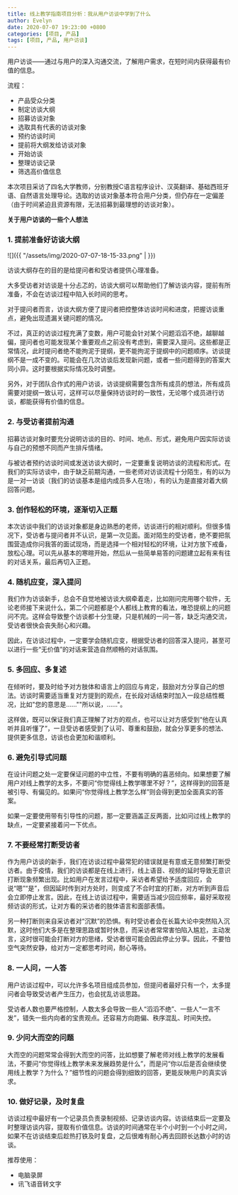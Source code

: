 ```yaml
---
title: 线上教学指南项目分析：我从用户访谈中学到了什么
author: Evelyn
date: 2020-07-07 19:23:00 +0800
categories: [项目, 产品]
tags: [项目, 产品, 用户访谈]
---
```

用户访谈——通过与用户的深入沟通交流，了解用户需求，在短时间内获得最有价值的信息。

流程： 
- 产品受众分类
- 制定访谈大纲
- 招募访谈对象
- 选取具有代表的访谈对象
- 预约访谈时间
- 提前将大纲发给访谈对象
- 开始访谈
- 整理访谈记录
- 筛选高价值信息

本次项目采访了四名大学教师，分别教授C语言程序设计、汉英翻译、基础西班牙语、自然语言处理导论。选取的访谈对象基本符合用户分类，但仍存在一定偏差（由于时间紧迫且资源有限，无法招募到最理想的访谈对象）。

**关于用户访谈的一些个人想法**

### 1. 提前准备好访谈大纲

![]({{ "/assets/img/2020-07-07-18-15-33.png" |  }})

访谈大纲存在的目的是给提问者和受访者提供心理准备。

大多受访者对访谈是十分忐忑的，访谈大纲可以帮助他们了解访谈内容，提前有所准备，不会在访谈过程中陷入长时间的思考。

对于提问者而言，访谈大纲方便了提问者把控整体访谈时间和进度，把握访谈重点，避免出现遗漏关键问题的情况。

不过，真正的访谈过程充满了变数，用户可能会针对某个问题滔滔不绝，越聊越偏，提问者也可能发现某个重要观点之前没有考虑到，需要深入提问。这些都是正常情况，此时提问者绝不能拘泥于提纲，更不能拘泥于提纲中的问题顺序。访谈提纲不是一成不变的。可能会在几次访谈后发现新问题，或者一些问题得到的答案大同小异。这时要根据实际情况及时调整。

另外，对于团队合作式的用户访谈，访谈提纲需要包含所有成员的想法，所有成员需要对提纲一致认可，这样可以尽量保持访谈时的一致性，无论哪个成员进行访谈，都能获得有价值的信息。

### 2. 与受访者提前沟通

招募访谈对象时要充分说明访谈的目的、时间、地点、形式，避免用户因实际访谈与自己的预想不同而产生排斥情绪。

与被访者预约访谈时间或发送访谈大纲时，一定要重复说明访谈的流程和形式。在我们的实际访谈中，由于缺乏前期沟通，一些老师对访谈流程十分陌生，有的以为是一对一访谈（我们的访谈基本是组内成员多人在场），有的认为是直接对着大纲回答问题。

### 3. 创作轻松的环境，逐渐切入正题

本次访谈中我们的访谈对象都是身边熟悉的老师，访谈进行的相对顺利。但很多情况下，受访者与提问者并不认识，是第一次见面。面对陌生的受访者，绝不要把氛围营造成你问我答的面试现场，而是选择一个相对轻松的环境，让对方放下戒备，放松心理。可以先从基本的寒暄开始，然后从一些简单易答的问题建立起有来有往的对话关系，最后再切入正题。

### 4. 随机应变，深入提问

我们作为访谈新手，总会不自觉地被访谈大纲牵着走，比如刚问完用哪个软件，无论老师接下来说什么，第二个问题都是个人都线上教育的看法，唯恐提纲上的问题问不完。这样会导致整个访谈都十分生硬，只是机械的一问一答，缺乏沟通交流，受访者很快会丧失耐心和兴趣。

因此，在访谈过程中，一定要学会随机应变，根据受访者的回答深入提问，甚至可以进行一些“无价值”的对话来营造自然顺畅的对话氛围。

### 5. 多回应、多复述

在倾听时，要及时给予对方肢体和语言上的回应与肯定，鼓励对方分享自己的想法。访谈时需要适当重复对方提到的观点，在长段对话结束时加入一段总结性概况，比如"您的意思是......""所以说，......"。

这样做，既可以保证我们真正理解了对方的观点，也可以让对方感受到“他在认真听并且听懂了”，一旦受访者感受到了认可、尊重和鼓励，就会分享更多的想法、提供更多信息，访谈也会更加和谐顺利。

### 6. 避免引导式问题

在设计问题之处一定要保证问题的中立性，不要有明确的喜恶倾向。如果想要了解用户对线上教学的太多，不要问“你觉得线上教学哪里不好？”，这样得到的回答是被引导、有偏见的。如果问“你觉得线上教学怎么样”则会得到更加全面真实的答案。

如果一定要使用带有引导性的问题，那一定要涵盖正反两面，比如问过线上教学的缺点，一定要紧接着问一下优点。

### 7. 不要经常打断受访者

作为用户访谈的新手，我们在访谈过程中最常犯的错误就是有意或无意频繁打断受访者。由于疫情，我们的访谈都是在线上进行，线上语音、视频的延时导致无意识打断现象频繁出现。比如用户在发言过程中，采访者希望给予适度回应，会说“嗯”“是”，但因延时传到对方处时，则变成了不合时宜的打断，对方听到声音后会立即停止发言。因此，在线上访谈过程中，需要适当减少回应频率，最好采取视频访谈的形式，让对方看的采访者的肢体语言和面部表情。

另一种打断则来自采访者对“沉默”的恐惧。有时受访者会在长篇大论中突然陷入沉默，这时他们大多是在整理思路或暂时休息，而采访者常常害怕陷入尴尬，主动发言，这时很可能会打断对方的思绪，受访者很可能会因此停止分享。因此，不要怕空气突然安静，给对方一定都思考时间，耐心等待。

### 8. 一人问，一人答

用户访谈过程中，可以允许多名项目组成员参加，但提问者最好只有一个，太多提问者会导致受访者产生压力，也会扰乱访谈思路。

受访者人数也要严格控制，人数太多会导致一些人“滔滔不绝”、一些人“一言不发”，错失一些内向者的宝贵观点。还容易方向跑偏、秩序混乱、时间失控。

### 9. 少问大而空的问题

大而空的问题常常会得到大而空的问答，比如想要了解老师对线上教学的发展看法，不要问“你觉得线上教学未来发展趋势是什么”，而是问“你以后是否会继续使用线上教学？为什么？”细节性的问题会得到细致的回答，更能反映用户的真实诉求。

### 10. 做好记录，及时复盘

访谈过程中最好有一个记录员负责录制视频、记录访谈内容。访谈结束后一定要及时整理访谈内容，提取有价值信息。访谈的时间通常在半个小时到一个小时之间，如果不在访谈结束后趁热打铁及时复盘，之后很难有耐心再去回顾长达数小时的访谈。

推荐使用：
- 电脑录屏
- 讯飞语音转文字
  


